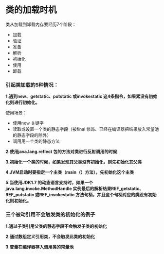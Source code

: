 # 类的加载时机

类从加载到卸载内存要经历7个阶段：

- 加载
- 验证
- 准备
- 解析
- 初始化
- 使用
- 卸载


### 引起类加载的5种情况：

**1.遇到new、getstatic、putstatic 或invokestatic 这4条指令，如果累没有初始化则进行初始化。**
    
使用场景： 

- 使用new 关键字
- 读取或设置一个类的静态字段（被final 修饰、已经在编译器把结果放入常量池的静态字段的除外）
- 调用用一个类的静态方法

**2.使用java.lang.reflect 包的方法对类进行反射调用的时候**

**3.初始化一个类的时候，如果发现其父类没有初始化，则先初始化其父类**

**4.JVM启动时要指定一个主类（main（）方法），先初始化这个主类**

**5.当使用JDK1.7 的动态语言支持时，如果一个java.lang.invoke.MethodHandle 实例最后的解析结果REF_getstatic、REF_putstatic 或REF_invokestatic 方法句柄，并且这个句柄对应的类没有初始化则初始化。**

###  三个被动引用不会触发类的初始化的例子

**1.通过子类引用父类的静态字段不会触发子类的初始化**

**2.通过数组定义引用类，不会触发此类的初始化**

**3.变量在编译器存入调用类的常量池**
